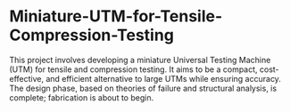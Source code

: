 # Miniature-UTM-for-Tensile-Compression-Testing
This project involves developing a miniature Universal Testing Machine (UTM) for tensile and compression testing. It aims to be a compact, cost-effective, and efficient alternative to large UTMs while ensuring accuracy. The design phase, based on theories of failure and structural analysis, is complete; fabrication is about to begin.
